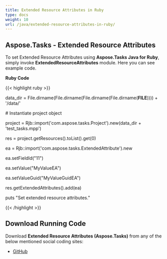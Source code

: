 ```yaml
---
title: Extended Resource Attributes in Ruby
type: docs
weight: 10
url: /java/extended-resource-attributes-in-ruby/
---
```


## **Aspose.Tasks - Extended Resource Attributes**
To set Extended Resource Attributes using **Aspose.Tasks Java for Ruby**, simply invoke **ExtendedResourceAttributes** module. Here you can see example code.

**Ruby Code**

{{< highlight ruby >}}

 data_dir = File.dirname(File.dirname(File.dirname(File.dirname(__FILE__)))) + '/data/'



\# Instantiate project object

project = Rjb::import('com.aspose.tasks.Project').new(data_dir + 'test_tasks.mpp')

res = project.getResources().toList().get(0)

ea = Rjb::import('com.aspose.tasks.ExtendedAttribute').new

ea.setFieldId("11")

ea.setValue("MyValueEA")

ea.setValueGuid("MyValueGuidEA")

res.getExtendedAttributes().add(ea)

puts "Set extended resource attributes."

{{< /highlight >}}
## **Download Running Code**
Download **Extended Resource Attributes (Aspose.Tasks)** from any of the below mentioned social coding sites:

- [GitHub](https://github.com/aspose-tasks/Aspose.Tasks-for-Java/blob/master/Plugins/Aspose_Tasks_Java_for_Ruby/lib/asposetasksjava/Resources/extendedresourceattributes.rb)
